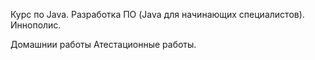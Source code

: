 Курс по Java. Разработка ПО (Java для начинающих специалистов). Иннополис.

Домашнии работы
Атестационные работы.
